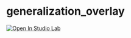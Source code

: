 # generalization_overlay

[![Open In Studio Lab](https://studiolab.sagemaker.aws/studiolab.svg)](https://studiolab.sagemaker.aws/import/github/Lemnon95/generalization_overlay/blob/master/path/to/GeneralizationOverlay.ipynb)
